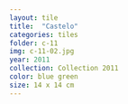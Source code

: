 ```yaml
---
layout: tile
title:  "Castelo"
categories: tiles
folder: c-11
img: c-11-02.jpg
year: 2011
collection: Collection 2011 
color: blue green
size: 14 x 14 cm
---
```



